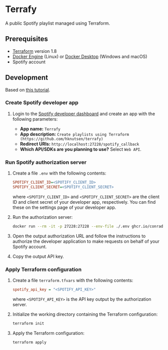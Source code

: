 # Terrafy

A public Spotify playlist managed using Terraform.

## Prerequisites

- [Terraform](https://developer.hashicorp.com/terraform/install) version 1.8
- [Docker Engine](https://docs.docker.com/engine/install/) (Linux) or [Docker Desktop](https://docs.docker.com/desktop/install/windows-install/) (Windows and macOS)
- Spotify account

## Development

Based on [this tutorial](https://developer.hashicorp.com/terraform/tutorials/community-providers/spotify-playlist).

### Create Spotify developer app

1. Login to the [Spotify developer dashboard](https://developer.spotify.com/dashboard/login) and create an app with the following parameters:

     - **App name:** `Terrafy`
     - **App description:** `Create playlists using Terraform (https://github.com/hknutsen/terrafy)`
     - **Redirect URIs:** `http://localhost:27228/spotify_callback`
     - **Which API/SDKs are you planning to use?** Select `Web API`.

### Run Spotify authorization server

1. Create a file `.env` with the following contents:

    ```ini
    SPOTIFY_CLIENT_ID=<SPOTIFY_CLIENT_ID>
    SPOTIFY_CLIENT_SECRET=<SPOTIFY_CLIENT_SECRET>
    ```

    where `<SPOTIFY_CLIENT_ID>` and `<SPOTIFY_CLIENT_SECRET>` are the client ID and client secret of your developer app, respectively. You can find these on the settings page of your developer app.

1. Run the authorization server:

    ```bash
    docker run --rm -it -p 27228:27228 --env-file ./.env ghcr.io/conradludgate/spotify-auth-proxy
    ```

1. Open the output authorization URL and follow the instructions to authorize the developer application to make requests on behalf of your Spotify account.
1. Copy the output API key.

### Apply Terraform configuration

1. Create a file `terraform.tfvars` with the following contents:

    ```ini
    spotify_api_key = "<SPOTIFY_API_KEY>"
    ```

    where `<SPOTIFY_API_KEY>` is the API key output by the authorization server.

1. Initialize the working directory containing the Terraform configuration:

    ```bash
    terraform init
    ```

1. Apply the Terraform configuration:

    ```bash
    terraform apply
    ```
